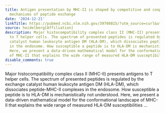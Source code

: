 ```yaml
---
title: Antigen presentation by MHC-II is shaped by competitive and cooperative allosteric
  mechanisms of peptide exchange
date: '2024-12-21'
linkTitle: https://pubmed.ncbi.nlm.nih.gov/39708815/?utm_source=curl&utm_medium=rss&utm_campaign=pubmed-2&utm_content=1FakS-2QOkCT8HsMOQP1bCRQ4YzyumYOmxmF0moLsQ3dFB1E9V&fc=20220326224207&ff=20241222170843&v=2.18.0.post9+e462414
source: heidelberg[Affiliation]
description: Major histocompatibility complex class II (MHC-II) presents antigens
  to T helper cells. The spectrum of presented peptides is regulated by the exchange
  catalyst human leukocyte antigen DM (HLA-DM), which dissociates peptide-MHC-II complexes
  in the endosome. How susceptible a peptide is to HLA-DM is mechanistically not understood.
  Here, we present a data-driven mathematical model for the conformational landscape
  of MHC-II that explains the wide range of measured HLA-DM susceptibilities ...
disable_comments: true
---
```

Major histocompatibility complex class II (MHC-II) presents antigens to T helper cells. The spectrum of presented peptides is regulated by the exchange catalyst human leukocyte antigen DM (HLA-DM), which dissociates peptide-MHC-II complexes in the endosome. How susceptible a peptide is to HLA-DM is mechanistically not understood. Here, we present a data-driven mathematical model for the conformational landscape of MHC-II that explains the wide range of measured HLA-DM susceptibilities ...